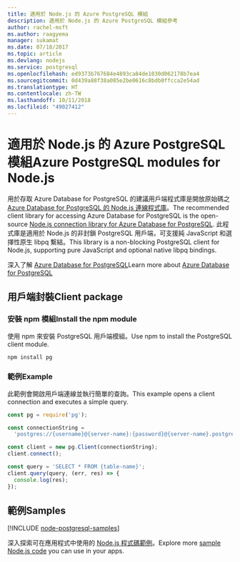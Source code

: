 ```yaml
---
title: 適用於 Node.js 的 Azure PostgreSQL 模組
description: 適用於 Node.js 的 Azure PostgreSQL 模組參考
author: rachel-msft
ms.author: raagyema
manager: sukamat
ms.date: 07/18/2017
ms.topic: article
ms.devlang: nodejs
ms.service: postgresql
ms.openlocfilehash: ed9373b767684e4893ca84de1030d062178b7ea4
ms.sourcegitcommit: 0d439a88f38a085e2be0616c8bdb0ffcca2e54ad
ms.translationtype: HT
ms.contentlocale: zh-TW
ms.lasthandoff: 10/11/2018
ms.locfileid: "49027412"
---
```

# <a name="azure-postgresql-modules-for-nodejs"></a><span data-ttu-id="12133-103">適用於 Node.js 的 Azure PostgreSQL 模組</span><span class="sxs-lookup"><span data-stu-id="12133-103">Azure PostgreSQL modules for Node.js</span></span>

<span data-ttu-id="12133-104">用於存取 Azure Database for PostgreSQL 的建議用戶端程式庫是開放原始碼之 [Azure Database for PostgreSQL 的 Node.js 連線程式庫](https://www.npmjs.com/package/pg)。</span><span class="sxs-lookup"><span data-stu-id="12133-104">The recommended client library for accessing Azure Database for PostgreSQL is the open-source [Node.js connection library for Azure Database for PostgreSQL](https://www.npmjs.com/package/pg).</span></span> <span data-ttu-id="12133-105">此程式庫是適用於 Node.js 的非封鎖 PostgreSQL 用戶端，可支援純 JavaScript 和選擇性原生 libpq 繫結。</span><span class="sxs-lookup"><span data-stu-id="12133-105">This library is a non-blocking PostgreSQL client for Node.js, supporting pure JavaScript and optional native libpq bindings.</span></span>

<span data-ttu-id="12133-106">深入了解 [Azure Database for PostgreSQL](https://docs.microsoft.com/azure/postgresql/)</span><span class="sxs-lookup"><span data-stu-id="12133-106">Learn more about [Azure Database for PostgreSQL](https://docs.microsoft.com/azure/postgresql/)</span></span>

## <a name="client-package"></a><span data-ttu-id="12133-107">用戶端封裝</span><span class="sxs-lookup"><span data-stu-id="12133-107">Client package</span></span>

### <a name="install-the-npm-module"></a><span data-ttu-id="12133-108">安裝 npm 模組</span><span class="sxs-lookup"><span data-stu-id="12133-108">Install the npm module</span></span>

<span data-ttu-id="12133-109">使用 npm 來安裝 PostgreSQL 用戶端模組。</span><span class="sxs-lookup"><span data-stu-id="12133-109">Use npm to install the PostgreSQL client module.</span></span>

```bash
npm install pg
```   

### <a name="example"></a><span data-ttu-id="12133-110">範例</span><span class="sxs-lookup"><span data-stu-id="12133-110">Example</span></span>

<span data-ttu-id="12133-111">此範例會開啟用戶端連線並執行簡單的查詢。</span><span class="sxs-lookup"><span data-stu-id="12133-111">This example opens a client connection and executes a simple query.</span></span>

```javascript
const pg = require('pg');

const connectionString =
  'postgres://{username}@{server-name}:{password}@{server-name}.postgres.database.azure.com:5432/{database-name}?ssl=true';

const client = new pg.Client(connectionString);
client.connect();

const query = 'SELECT * FROM {table-name}';
client.query(query, (err, res) => {
  console.log(res);
});
```

## <a name="samples"></a><span data-ttu-id="12133-112">範例</span><span class="sxs-lookup"><span data-stu-id="12133-112">Samples</span></span>

[!INCLUDE [node-postgresql-samples](../docs-ref-conceptual/includes/postgresql-samples.md)]

<span data-ttu-id="12133-113">深入探索可在應用程式中使用的 [Node.js 程式碼範例](https://azure.microsoft.com/resources/samples/?platform=nodejs)。</span><span class="sxs-lookup"><span data-stu-id="12133-113">Explore more [sample Node.js code](https://azure.microsoft.com/resources/samples/?platform=nodejs) you can use in your apps.</span></span>
